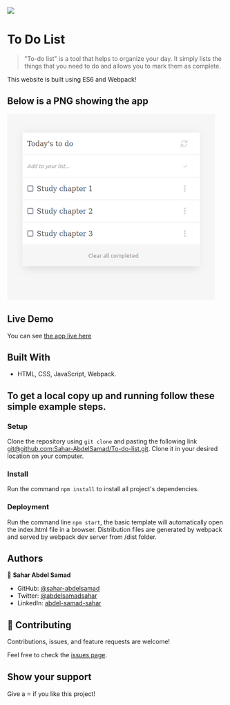 ![](https://img.shields.io/badge/Microverse-blueviolet)

# To Do List

> "To-do list" is a tool that helps to organize your day. It simply lists the things that you need to do and allows you to mark them as complete.

This website is built using ES6 and Webpack!

## Below is a PNG showing the app

![PNG](./Screenshot.png)

## Live Demo

You can see [the app live here](https://sahar-abdelsamad.github.io/To-do-list/)

## Built With

- HTML, CSS, JavaScript, Webpack.

## To get a local copy up and running follow these simple example steps.

### Setup

Clone the repository using `git clone` and pasting the following link [git@github.com:Sahar-AbdelSamad/To-do-list.git](git@github.com:Sahar-AbdelSamad/To-do-list.git). Clone it in your desired location on your computer.

### Install

Run the command `npm install` to install all project's dependencies.

### Deployment

Run the command line `npm start`, the basic template will automatically open the index.html file in a browser.
Distribution files are generated by webpack and served by webpack dev server from /dist folder.

## Authors

👤 **Sahar Abdel Samad**

- GitHub: [@sahar-abdelsamad](https://github.com/Sahar-AbdelSamad)
- Twitter: [@abdelsamadsahar](https://twitter.com/AbdelSamadSahar)
- LinkedIn: [abdel-samad-sahar](https://www.linkedin.com/in/abdel-samad-sahar-353977223/)

## 🤝 Contributing

Contributions, issues, and feature requests are welcome!

Feel free to check the [issues page](https://github.com/Sahar-AbdelSamad/To-do-list/issues).

## Show your support

Give a ⭐️ if you like this project!
